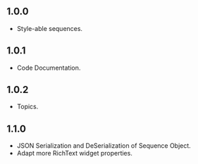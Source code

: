 ## 1.0.0

- Style-able sequences.

## 1.0.1

- Code Documentation.

## 1.0.2

- Topics.

## 1.1.0

- JSON Serialization and DeSerialization of Sequence Object.
- Adapt more RichText widget properties.
